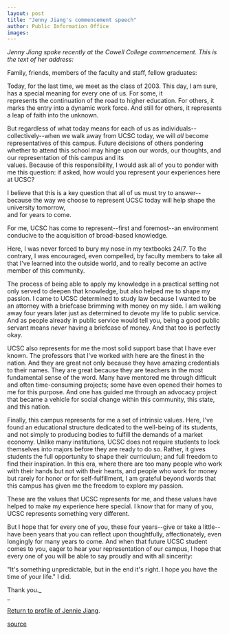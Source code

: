 ```yaml
---
layout: post
title: "Jenny Jiang's commencement speech"
author: Public Information Office
images:
---
```


_Jenny Jiang spoke recently at the Cowell College commencement. This is the text of her address:_

Family, friends, members of the faculty and staff, fellow graduates:  
  
Today, for the last time, we meet as the class of 2003. This day, I am sure, has a special meaning for every one of us. For some, it  
represents the continuation of the road to higher education. For others, it marks the entry into a dynamic work force. And still for others, it represents a leap of faith into the unknown.

But regardless of what today means for each of us as individuals--collectively--when we walk away from UCSC today, we will _all_ become representatives of this campus. Future decisions of others pondering whether to attend this school may hinge upon our words, our thoughts, and our representation of this campus and its  
values. Because of this responsibility, I would ask all of you to ponder with me this question: if asked, how would you represent your experiences here at UCSC?

I believe that this is a key question that all of us must try to answer--because the way we choose to represent UCSC today will help shape the university tomorrow,  
and for years to come.  
  
For me, UCSC has come to represent--first and foremost--an environment conducive to the acquisition of broad-based knowledge.  

Here, I was never forced to bury my nose in my textbooks 24/7. To the contrary, I was encouraged, even compelled, by faculty members to take all that I've learned into the outside world, and to really become an active member of this community.

The process of being able to apply my knowledge in a practical setting not only served to deepen that knowledge, but also helped me to shape my passion. I came to UCSC determined to study law because I wanted to be an attorney with a briefcase brimming with money on my side. I am walking away four years later just as determined to devote my life to public service. And as people already in public service would tell you, being a good public servant means _never_ having a briefcase of money. And that too is perfectly okay.  
  
UCSC also represents for me the most solid support base that I have ever known. The professors that I've worked with here are the finest in the nation. And they are great not only because they have amazing credentials to their names. They are great because they are teachers in the most fundamental sense of the word. Many have mentored me through difficult and often time-consuming projects; some have even opened their homes to me for this purpose. And one has guided me through an advocacy project that became a vehicle for social change within this community, this state, and this nation.  
  
Finally, this campus represents for me a set of intrinsic values. Here, I've found an educational structure dedicated to the well-being of its students, and not simply to producing bodies to fulfill the demands of a market economy. Unlike many institutions, UCSC does not require students to lock themselves into majors before they are ready to do so. Rather, it gives students the full opportunity to shape their curriculum; and full freedom to find their inspiration. In this era, where there are too many people who work with their hands but not with their hearts, and people who work for money but rarely for honor or for self-fulfillment, I am grateful beyond words that this campus has given me the freedom to explore my passion.  
  
These are the values that UCSC represents for me, and these values have helped to make my experience here special. I know that for many of you, UCSC represents something very different.

But I hope that for every one of you, these four years--give or take a little--have been years that you can reflect upon thoughtfully, affectionately, even longingly for many years to come. And when that future UCSC student comes to you, eager to hear your representation of our campus, I hope that every one of you will be able to say proudly and with all sincerity:  
  
"It's something unpredictable, but in the end it's right. I hope you have the time of your life." I did.  
  
Thank you._  
_

[Return to profile of Jennie Jiang][1].  

[1]: http://www.ucsc.edu/currents/02-03/06-23/jiang.html

[source](http://www1.ucsc.edu/currents/02-03/06-23/jiang_speech.html "Permalink to jiang_speech")
